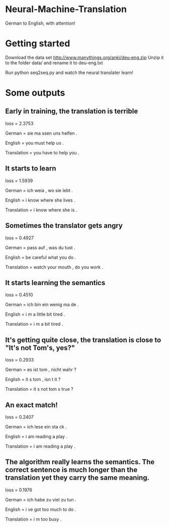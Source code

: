 # Neural-Machine-Translation
German to English, with attention!

# Getting started 
Download the data set http://www.manythings.org/anki/deu-eng.zip
Unzip it to the folder data/ and rename it to deu-eng.txt

Run python seq2seq.py and watch the neural translater learn!

# Some outputs
## Early in training, the translation is terrible
loss =  2.3753

German = sie ma ssen uns helfen .

English = you must help us .

Translation = you have to help you . <EOS>

## It starts to learn
loss = 1.5939

German = ich weia , wo sie lebt .

English = i know where she lives .

Translation = i know where she is . <EOS>

## Sometimes the translator gets angry
loss = 0.4927

German = pass auf , was du tust .

English = be careful what you do .

Translation = watch your mouth , do you work . <EOS>

## It starts learning the semantics
loss = 0.4510

German = ich bin ein wenig ma de .

English = i m a little bit tired .

Translation = i m a bit tired . <EOS>

## It's getting quite close, the translation is close to "It's not Tom's, yes?"
loss = 0.2933

German = es ist tom , nicht wahr ?

English = it s tom , isn t it ?

Translation = it s not tom s true ? <EOS>

## An exact match!
loss =  0.2407

German = ich lese ein sta ck .

English = i am reading a play .

Translation =  i am reading a play . <EOS>

## The algorithm really learns the semantics. The correct sentence is much longer than the translation yet they carry the same meaning.
loss =  0.1976

German = ich habe zu viel zu tun .

English = i ve got too much to do .

Translation = i m too busy . <EOS>

